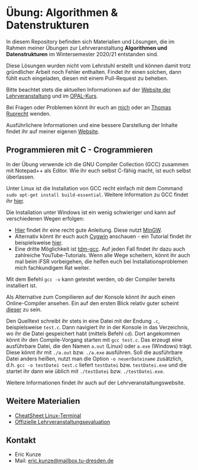 # Übung: Algorithmen & Datenstrukturen

In diesem Repository befinden sich Materialien und Lösungen, die im Rahmen meiner Übungen zur Lehrveranstaltung **Algorithmen und Datenstrukturen** im Wintersemester 2020/21 entstanden sind.

Diese Lösungen wurden nicht vom Lehrstuhl erstellt und können damit trotz gründlicher Arbeit noch Fehler enthalten. Findet ihr einen solchen, dann fühlt euch eingeladen, diesen mit einem Pull-Request zu beheben.

Bitte beachtet stets die aktuellen Informationen auf der [Website der Lehrveranstaltung](https://www.orchid.inf.tu-dresden.de/teaching/2020ws/aud/) und im [OPAL-Kurs](https://bildungsportal.sachsen.de/opal/auth/RepositoryEntry/26663256067?5).

Bei Fragen oder Problemen könnt ihr euch an [mich](mailto:eric.kunze@mailbox.tu-dresden.de) oder an [Thomas Ruprecht](mailto:thomas.ruprecht@tu-dresden.de) wenden.

Ausführlichere Informationen und eine bessere Darstellung der Inhalte findet ihr auf meiner eigenen [Website](https://oakoneric.github.io).


## Programmieren mit C - Crogrammieren

In der Übung verwende ich die GNU Compiler Collection (GCC) zusammen mit Notepad++ als Editor. Wie ihr euch selbst C-fähig macht, ist euch selbst überlassen.

Unter Linux ist die Installation von GCC recht einfach mit dem Command `sudo apt-get install build-essential`. Weitere Information zu GCC findet ihr [hier](https://wiki.ubuntuusers.de/GCC/).

Die Installation unter Windows ist ein wenig schwieriger und kann auf verschiedenen Wegen erfolgen:
* [Hier](https://wiki.freitagsrunde.org/C_(GCC_unter_Windows)) findet ihr eine recht gute Anleitung. Diese nutzt [MinGW](http://www.mingw.org/).
* Alternativ könnt ihr euch auch [Cygwin](https://www.cygwin.com/install.html) anschauen - ein Tutorial findet ihr beispielsweise [hier](https://warwick.ac.uk/fac/sci/moac/people/students/peter_cock/cygwin/part2/).
* Eine dritte Möglichkeit ist [tdm-gcc](http://tdm-gcc.tdragon.net/index.php/).
Auf jeden Fall findet ihr dazu auch zahlreiche YouTube-Tutorials. Wenn alle Wege scheitern, könnt ihr auch mal beim iFSR vorbeigehen, die helfen euch bei Installationsproblemen mich fachkundigem Rat weiter.

Mit dem Befehl `gcc -v` kann getestet werden, ob der Compiler bereits installiert ist.

Als Alternative zum Compilieren auf der Konsole könnt ihr auch einen Online-Compiler ansehen. Ein auf den ersten Blick relativ guter scheint [dieser](https://www.onlinegdb.com/online_c_compiler) zu sein.

Den Quelltext schreibt ihr stets in eine Datei mit der Endung `.c`, beispielsweise `test.c`. Dann navigiert ihr in der Konsole in das Verzeichnis, wo ihr die Datei gespeichert habt (mittels Befehl `cd`). Dort angekommen könnt ihr den Compile-Vorgang starten mit `gcc test.c`. Das erzeugt eine ausführbare Datei, die den Namen `a.out` (Linux) oder `a.exe` (Windows) trägt. Diese könnt ihr mit `./a.out` bzw. `./a.exe` ausführen. Soll die ausführbare Datei anders heißen, nutzt man die Option `-o neuerDateiname` zusätzlich, d.h. `gcc -o testDatei test.c` liefert `testDatei` bzw. `testDatei.exe` und die startet ihr dann wie üblich mit `./testDatei` bzw. `./testDatei.exe`.

Weitere Informationen findet ihr auch auf der Lehrveranstaltungswebsite.

## Weitere Materialien
* [CheatSheet Linux-Terminal](https://www.cheatography.com/davechild/cheat-sheets/linux-command-line/pdf/)
* [Offizielle Lehrveranstaltungsevaluation](./Evaluation_UE8AlgorithmenundDatenstrukturen.pdf)



## Kontakt
* Eric Kunze
* Mail: [eric.kunze@mailbox.tu-dresden.de](eric.kunze@mailbox.tu-dresden.de)
